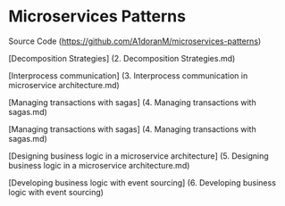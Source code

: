 # Microservices Patterns

Source Code (https://github.com/A1doranM/microservices-patterns)

[Decomposition Strategies] (2. Decomposition Strategies.md)

[Interprocess communication] (3. Interprocess communication in microservice architecture.md)

[Managing transactions with sagas] (4. Managing transactions with sagas.md)

[Managing transactions with sagas] (4. Managing transactions with sagas.md)

[Designing business logic in a microservice architecture] (5. Designing business logic in a microservice
architecture.md)

[Developing business logic with event sourcing] (6. Developing business logic with event sourcing)












